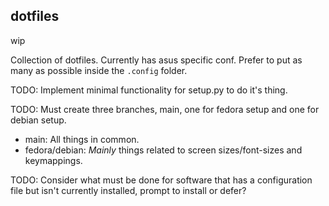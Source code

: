 ## dotfiles

wip

Collection of dotfiles. Currently has asus specific conf.  Prefer to put as many as possible inside the `.config` folder.

TODO: Implement minimal functionality for setup.py to do it's thing.

TODO: Must create three branches, main, one for fedora setup and one 
for debian setup.

 - main: All things in common.
 - fedora/debian: *Mainly* things related to screen sizes/font-sizes and 
   keymappings.

TODO: Consider what must be done for software that has a configuration
file but isn't currently installed, prompt to install or defer? 
